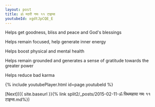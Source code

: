 ```yaml
---
layout: post
title: ॐ मठरी नमः ११ टाइम्स
youtubeId: xgdtJpCQE_E
---
```

 
 
Helps get goodness, bliss and peace and God's blessings
 
Helps remain focused, help generate inner energy 
 
Helps boost physical and mental health 
 
Helps remain grounded and generates a sense of gratitude towards the greater power 
 
Helps reduce bad karma
 
 
 
 


{% include youtubePlayer.html id=page.youtubeId %}
 
[Next]({{ site.baseurl }}{% link  split2/_posts/2015-02-11-ॐ पिथमहाया नमः ११ टाइम्स.md%})
 
